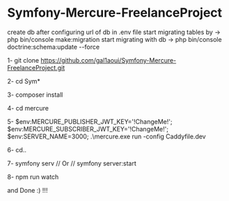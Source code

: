 # Symfony-Mercure-FreelanceProject
create db after configuring url of db in .env file
start migrating tables by -> php bin/console make:migration
start migrating with db -> php bin/console doctrine:schema:update --force

1- git clone https://github.com/gal1aoui/Symfony-Mercure-FreelanceProject.git

2- cd Sym*

3- composer install

4- cd mercure

5- $env:MERCURE_PUBLISHER_JWT_KEY='!ChangeMe!'; $env:MERCURE_SUBSCRIBER_JWT_KEY='!ChangeMe!'; $env:SERVER_NAME=3000; .\mercure.exe run -config Caddyfile.dev

6- cd..

7- symfony serv // Or // symfony server:start 

8- npm run watch

and Done :) !!!
